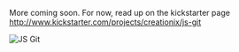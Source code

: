 More coming soon.  For now, read up on the kickstarter page <http://www.kickstarter.com/projects/creationix/js-git>

![JS Git](https://s3.amazonaws.com/ksr/projects/487331/photo-main.jpg)
